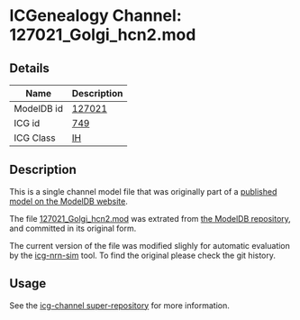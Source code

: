 # ICGenealogy Channel: 127021\_Golgi\_hcn2.mod

## Details

Name | Description
---- | -----------
ModelDB id | [127021](http://senselab.med.yale.edu/ModelDB/ShowModel.cshtml?model=127021)
ICG id | [749](http://icg.neurotheory.ox.ac.uk/channels/4/749)
ICG Class | [IH](http://icg.neurotheory.ox.ac.uk/channels/4)

## Description

This is a single channel model file that was originally part of a [published model on the ModelDB website](http://senselab.med.yale.edu/ModelDB/ShowModel.cshtml?model=127021).


The file [127021\_Golgi\_hcn2.mod](127021_Golgi_hcn2.mod) was extrated from [the ModelDB repository](http://senselab.med.yale.edu/ModelDB/ShowModel.cshtml?model=127021), and committed in its original form.

The current version of the file was modified slighly for automatic evaluation by the [icg-nrn-sim](https://github.com/icgenealogy/icg-nrn-sim) tool. To find the original please check the git history.


## Usage

See the [icg-channel super-repository](https://github.com/icgenealogy/icg-channels) for more information.